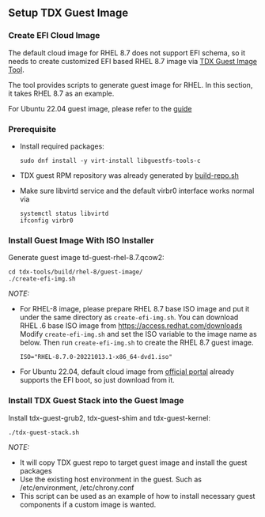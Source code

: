 ## Setup TDX Guest Image

### Create EFI Cloud Image

The default cloud image for RHEL 8.7  does not support EFI schema, so it needs
to create customized EFI based RHEL 8.7 image via [TDX Guest Image Tool](../build/rhel-8/guest-image).

The tool provides scripts to generate guest image for RHEL. In this section, it takes RHEL 8.7 as an example.

For Ubuntu 22.04 guest image, please refer to the [guide](../build/ubuntu-22.04/README.md)

### Prerequisite

- Install required packages:

  ```
  sudo dnf install -y virt-install libguestfs-tools-c
  ```

- TDX guest RPM repository was already generated by [build-repo.sh](../build/rhel-8/build-repo.sh)

- Make sure libvirtd service and the default virbr0 interface works normal via

  ```
  systemctl status libvirtd
  ifconfig virbr0
  ```

### Install Guest Image With ISO Installer

Generate guest image td-guest-rhel-8.7.qcow2:

```
cd tdx-tools/build/rhel-8/guest-image/
./create-efi-img.sh
```

_NOTE:_

- For RHEL-8 image, please prepare RHEL 8.7 base ISO image and put it under the same directory as `create-efi-img.sh`. You can download RHEL .6 base ISO image from
<https://access.redhat.com/downloads>
Modify `create-efi-img.sh` and set the ISO variable to the image name as below.
Then run `create-efi-img.sh` to create the RHEL 8.7 guest image.

  ```
  ISO="RHEL-8.7.0-20221013.1-x86_64-dvd1.iso"
  ```

- For Ubuntu 22.04, default cloud image from [official portal](https://cloud-images.ubuntu.com/) already supports the EFI boot, so just download from it.

### Install TDX Guest Stack into the Guest Image

Install tdx-guest-grub2, tdx-guest-shim and tdx-guest-kernel:

```
./tdx-guest-stack.sh
```

_NOTE:_

- It will copy TDX guest repo to target guest image and install the guest
packages
- Use the existing host environment in the guest. Such as /etc/environment,
/etc/chrony.conf
- This script can be used as an example of how to install necessary guest
components if a custom image is wanted.
